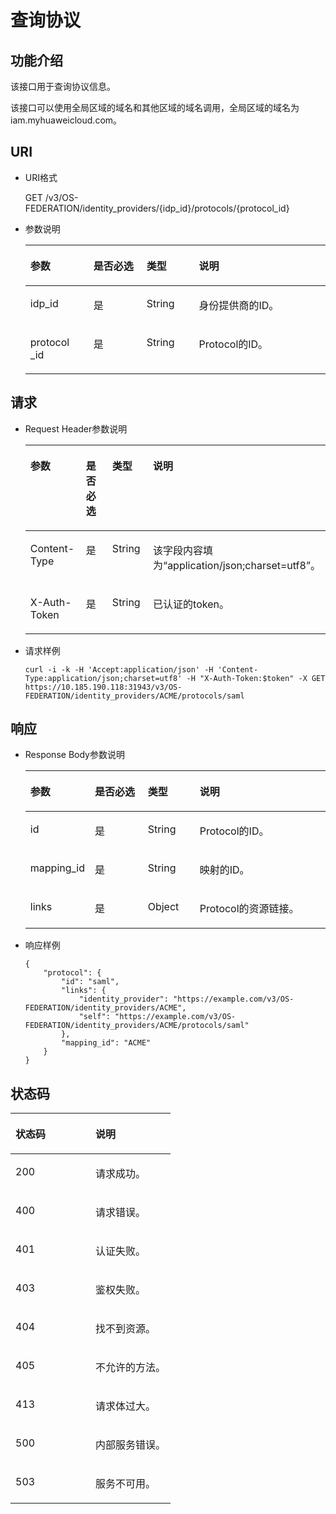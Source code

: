 # 查询协议<a name="zh-cn_topic_0057845616"></a>

## 功能介绍<a name="section41911953102858"></a>

该接口用于查询协议信息。

该接口可以使用全局区域的域名和其他区域的域名调用，全局区域的域名为iam.myhuaweicloud.com。

## URI<a name="section19280869102858"></a>

-   URI格式

    GET /v3/OS-FEDERATION/identity\_providers/\{idp\_id\}/protocols/\{protocol\_id\}


-   参数说明

    <a name="table5854888102858"></a>
    <table><thead align="left"><tr id="row27160337102858"><th class="cellrowborder" valign="top" width="21.02%" id="mcps1.1.5.1.1"><p id="p52503678102858"><a name="p52503678102858"></a><a name="p52503678102858"></a>参数</p>
    </th>
    <th class="cellrowborder" valign="top" width="17.7%" id="mcps1.1.5.1.2"><p id="p24939507102858"><a name="p24939507102858"></a><a name="p24939507102858"></a>是否必选</p>
    </th>
    <th class="cellrowborder" valign="top" width="17.43%" id="mcps1.1.5.1.3"><p id="p6834201102858"><a name="p6834201102858"></a><a name="p6834201102858"></a>类型</p>
    </th>
    <th class="cellrowborder" valign="top" width="43.85%" id="mcps1.1.5.1.4"><p id="p16699415102858"><a name="p16699415102858"></a><a name="p16699415102858"></a>说明</p>
    </th>
    </tr>
    </thead>
    <tbody><tr id="row10475414102858"><td class="cellrowborder" valign="top" width="21.02%" headers="mcps1.1.5.1.1 "><p id="p43202238102858"><a name="p43202238102858"></a><a name="p43202238102858"></a>idp_id</p>
    </td>
    <td class="cellrowborder" valign="top" width="17.7%" headers="mcps1.1.5.1.2 "><p id="p9720374102858"><a name="p9720374102858"></a><a name="p9720374102858"></a>是</p>
    </td>
    <td class="cellrowborder" valign="top" width="17.43%" headers="mcps1.1.5.1.3 "><p id="p49152806102858"><a name="p49152806102858"></a><a name="p49152806102858"></a>String</p>
    </td>
    <td class="cellrowborder" valign="top" width="43.85%" headers="mcps1.1.5.1.4 "><p id="p21954359102858"><a name="p21954359102858"></a><a name="p21954359102858"></a>身份提供商的ID。</p>
    </td>
    </tr>
    <tr id="row63371507102858"><td class="cellrowborder" valign="top" width="21.02%" headers="mcps1.1.5.1.1 "><p id="p32818456102858"><a name="p32818456102858"></a><a name="p32818456102858"></a>protocol _id</p>
    </td>
    <td class="cellrowborder" valign="top" width="17.7%" headers="mcps1.1.5.1.2 "><p id="p41049265102858"><a name="p41049265102858"></a><a name="p41049265102858"></a>是</p>
    </td>
    <td class="cellrowborder" valign="top" width="17.43%" headers="mcps1.1.5.1.3 "><p id="p36656167102858"><a name="p36656167102858"></a><a name="p36656167102858"></a>String</p>
    </td>
    <td class="cellrowborder" valign="top" width="43.85%" headers="mcps1.1.5.1.4 "><p id="p16359521102858"><a name="p16359521102858"></a><a name="p16359521102858"></a>Protocol的ID。</p>
    </td>
    </tr>
    </tbody>
    </table>


## 请求<a name="section50052807102858"></a>

-   Request Header参数说明

    <a name="table32801338102858"></a>
    <table><thead align="left"><tr id="row13061250102858"><th class="cellrowborder" valign="top" width="21.052105210521052%" id="mcps1.1.5.1.1"><p id="p51328329102858"><a name="p51328329102858"></a><a name="p51328329102858"></a>参数</p>
    </th>
    <th class="cellrowborder" valign="top" width="17.6017601760176%" id="mcps1.1.5.1.2"><p id="p63953976102858"><a name="p63953976102858"></a><a name="p63953976102858"></a>是否必选</p>
    </th>
    <th class="cellrowborder" valign="top" width="17.45174517451745%" id="mcps1.1.5.1.3"><p id="p12889592102858"><a name="p12889592102858"></a><a name="p12889592102858"></a>类型</p>
    </th>
    <th class="cellrowborder" valign="top" width="43.89438943894389%" id="mcps1.1.5.1.4"><p id="p37424049102858"><a name="p37424049102858"></a><a name="p37424049102858"></a>说明</p>
    </th>
    </tr>
    </thead>
    <tbody><tr id="row11449098102858"><td class="cellrowborder" valign="top" width="21.052105210521052%" headers="mcps1.1.5.1.1 "><p id="p54961707102858"><a name="p54961707102858"></a><a name="p54961707102858"></a>Content-Type</p>
    </td>
    <td class="cellrowborder" valign="top" width="17.6017601760176%" headers="mcps1.1.5.1.2 "><p id="p22713277102858"><a name="p22713277102858"></a><a name="p22713277102858"></a>是</p>
    </td>
    <td class="cellrowborder" valign="top" width="17.45174517451745%" headers="mcps1.1.5.1.3 "><p id="p27836135102858"><a name="p27836135102858"></a><a name="p27836135102858"></a>String</p>
    </td>
    <td class="cellrowborder" valign="top" width="43.89438943894389%" headers="mcps1.1.5.1.4 "><p id="p40134482102858"><a name="p40134482102858"></a><a name="p40134482102858"></a>该字段内容填为<span class="parmvalue" id="parmvalue1823317483242"><a name="parmvalue1823317483242"></a><a name="parmvalue1823317483242"></a>“application/json;charset=utf8”</span>。</p>
    </td>
    </tr>
    <tr id="row25666023102858"><td class="cellrowborder" valign="top" width="21.052105210521052%" headers="mcps1.1.5.1.1 "><p id="p65682006102858"><a name="p65682006102858"></a><a name="p65682006102858"></a>X-Auth-Token</p>
    </td>
    <td class="cellrowborder" valign="top" width="17.6017601760176%" headers="mcps1.1.5.1.2 "><p id="p18642265102858"><a name="p18642265102858"></a><a name="p18642265102858"></a>是</p>
    </td>
    <td class="cellrowborder" valign="top" width="17.45174517451745%" headers="mcps1.1.5.1.3 "><p id="p33628505102858"><a name="p33628505102858"></a><a name="p33628505102858"></a>String</p>
    </td>
    <td class="cellrowborder" valign="top" width="43.89438943894389%" headers="mcps1.1.5.1.4 "><p id="p51645192143514"><a name="p51645192143514"></a><a name="p51645192143514"></a>已认证的token。</p>
    </td>
    </tr>
    </tbody>
    </table>

-   请求样例

    ```
    curl -i -k -H 'Accept:application/json' -H 'Content-Type:application/json;charset=utf8' -H "X-Auth-Token:$token" -X GET https://10.185.190.118:31943/v3/OS-FEDERATION/identity_providers/ACME/protocols/saml
    ```


## 响应<a name="section49786990102858"></a>

-   Response Body参数说明

    <a name="table33600724102858"></a>
    <table><thead align="left"><tr id="row58807483102858"><th class="cellrowborder" valign="top" width="21.17788221177882%" id="mcps1.1.5.1.1"><p id="p65785692102858"><a name="p65785692102858"></a><a name="p65785692102858"></a>参数</p>
    </th>
    <th class="cellrowborder" valign="top" width="17.708229177082295%" id="mcps1.1.5.1.2"><p id="p27040837102858"><a name="p27040837102858"></a><a name="p27040837102858"></a>是否必选</p>
    </th>
    <th class="cellrowborder" valign="top" width="17.328267173282672%" id="mcps1.1.5.1.3"><p id="p42824223102858"><a name="p42824223102858"></a><a name="p42824223102858"></a>类型</p>
    </th>
    <th class="cellrowborder" valign="top" width="43.785621437856214%" id="mcps1.1.5.1.4"><p id="p46210066102858"><a name="p46210066102858"></a><a name="p46210066102858"></a>说明</p>
    </th>
    </tr>
    </thead>
    <tbody><tr id="row52027845102858"><td class="cellrowborder" valign="top" width="21.17788221177882%" headers="mcps1.1.5.1.1 "><p id="p53505888102858"><a name="p53505888102858"></a><a name="p53505888102858"></a>id</p>
    </td>
    <td class="cellrowborder" valign="top" width="17.708229177082295%" headers="mcps1.1.5.1.2 "><p id="p39009676102858"><a name="p39009676102858"></a><a name="p39009676102858"></a>是</p>
    </td>
    <td class="cellrowborder" valign="top" width="17.328267173282672%" headers="mcps1.1.5.1.3 "><p id="p5667184102858"><a name="p5667184102858"></a><a name="p5667184102858"></a>String</p>
    </td>
    <td class="cellrowborder" valign="top" width="43.785621437856214%" headers="mcps1.1.5.1.4 "><p id="p56388789102858"><a name="p56388789102858"></a><a name="p56388789102858"></a>Protocol的ID。</p>
    </td>
    </tr>
    <tr id="row37737059102858"><td class="cellrowborder" valign="top" width="21.17788221177882%" headers="mcps1.1.5.1.1 "><p id="p36802972102858"><a name="p36802972102858"></a><a name="p36802972102858"></a>mapping_id</p>
    </td>
    <td class="cellrowborder" valign="top" width="17.708229177082295%" headers="mcps1.1.5.1.2 "><p id="p28250761102858"><a name="p28250761102858"></a><a name="p28250761102858"></a>是</p>
    </td>
    <td class="cellrowborder" valign="top" width="17.328267173282672%" headers="mcps1.1.5.1.3 "><p id="p6610323102858"><a name="p6610323102858"></a><a name="p6610323102858"></a>String</p>
    </td>
    <td class="cellrowborder" valign="top" width="43.785621437856214%" headers="mcps1.1.5.1.4 "><p id="p65674145102858"><a name="p65674145102858"></a><a name="p65674145102858"></a>映射的ID。</p>
    </td>
    </tr>
    <tr id="row54196397102858"><td class="cellrowborder" valign="top" width="21.17788221177882%" headers="mcps1.1.5.1.1 "><p id="p27832061102858"><a name="p27832061102858"></a><a name="p27832061102858"></a>links</p>
    </td>
    <td class="cellrowborder" valign="top" width="17.708229177082295%" headers="mcps1.1.5.1.2 "><p id="p39804486102858"><a name="p39804486102858"></a><a name="p39804486102858"></a>是</p>
    </td>
    <td class="cellrowborder" valign="top" width="17.328267173282672%" headers="mcps1.1.5.1.3 "><p id="p2937903102858"><a name="p2937903102858"></a><a name="p2937903102858"></a>Object</p>
    </td>
    <td class="cellrowborder" valign="top" width="43.785621437856214%" headers="mcps1.1.5.1.4 "><p id="p36643552102858"><a name="p36643552102858"></a><a name="p36643552102858"></a>Protocol的资源链接。</p>
    </td>
    </tr>
    </tbody>
    </table>

-   响应样例

    ```
    {
        "protocol": {
            "id": "saml",
            "links": {
                "identity_provider": "https://example.com/v3/OS-FEDERATION/identity_providers/ACME",
                "self": "https://example.com/v3/OS-FEDERATION/identity_providers/ACME/protocols/saml"
            },
            "mapping_id": "ACME"
        }
    }
    ```


## 状态码<a name="section16111048102858"></a>

<a name="table29926493102858"></a>
<table><thead align="left"><tr id="row18918097102858"><th class="cellrowborder" valign="top" width="50%" id="mcps1.1.3.1.1"><p id="p55970920102858"><a name="p55970920102858"></a><a name="p55970920102858"></a>状态码</p>
</th>
<th class="cellrowborder" valign="top" width="50%" id="mcps1.1.3.1.2"><p id="p37350634102858"><a name="p37350634102858"></a><a name="p37350634102858"></a>说明</p>
</th>
</tr>
</thead>
<tbody><tr id="row5502529102858"><td class="cellrowborder" valign="top" width="50%" headers="mcps1.1.3.1.1 "><p id="p43051733102858"><a name="p43051733102858"></a><a name="p43051733102858"></a>200</p>
</td>
<td class="cellrowborder" valign="top" width="50%" headers="mcps1.1.3.1.2 "><p id="p64638349102858"><a name="p64638349102858"></a><a name="p64638349102858"></a>请求成功。</p>
</td>
</tr>
<tr id="row44874234102858"><td class="cellrowborder" valign="top" width="50%" headers="mcps1.1.3.1.1 "><p id="p10934372102858"><a name="p10934372102858"></a><a name="p10934372102858"></a>400</p>
</td>
<td class="cellrowborder" valign="top" width="50%" headers="mcps1.1.3.1.2 "><p id="p13268967102858"><a name="p13268967102858"></a><a name="p13268967102858"></a>请求错误。</p>
</td>
</tr>
<tr id="row52311841102858"><td class="cellrowborder" valign="top" width="50%" headers="mcps1.1.3.1.1 "><p id="p9400699102858"><a name="p9400699102858"></a><a name="p9400699102858"></a>401</p>
</td>
<td class="cellrowborder" valign="top" width="50%" headers="mcps1.1.3.1.2 "><p id="p23259137102858"><a name="p23259137102858"></a><a name="p23259137102858"></a>认证失败。</p>
</td>
</tr>
<tr id="row8005649102858"><td class="cellrowborder" valign="top" width="50%" headers="mcps1.1.3.1.1 "><p id="p44477829102858"><a name="p44477829102858"></a><a name="p44477829102858"></a>403</p>
</td>
<td class="cellrowborder" valign="top" width="50%" headers="mcps1.1.3.1.2 "><p id="p45934426102858"><a name="p45934426102858"></a><a name="p45934426102858"></a>鉴权失败。</p>
</td>
</tr>
<tr id="row10756656102858"><td class="cellrowborder" valign="top" width="50%" headers="mcps1.1.3.1.1 "><p id="p65982841102858"><a name="p65982841102858"></a><a name="p65982841102858"></a>404</p>
</td>
<td class="cellrowborder" valign="top" width="50%" headers="mcps1.1.3.1.2 "><p id="p43009910102858"><a name="p43009910102858"></a><a name="p43009910102858"></a>找不到资源。</p>
</td>
</tr>
<tr id="row51544876102858"><td class="cellrowborder" valign="top" width="50%" headers="mcps1.1.3.1.1 "><p id="p14385427102858"><a name="p14385427102858"></a><a name="p14385427102858"></a>405</p>
</td>
<td class="cellrowborder" valign="top" width="50%" headers="mcps1.1.3.1.2 "><p id="p24368930102858"><a name="p24368930102858"></a><a name="p24368930102858"></a>不允许的方法。</p>
</td>
</tr>
<tr id="row17993785102858"><td class="cellrowborder" valign="top" width="50%" headers="mcps1.1.3.1.1 "><p id="p48210456102858"><a name="p48210456102858"></a><a name="p48210456102858"></a>413</p>
</td>
<td class="cellrowborder" valign="top" width="50%" headers="mcps1.1.3.1.2 "><p id="p12732852102858"><a name="p12732852102858"></a><a name="p12732852102858"></a>请求体过大。</p>
</td>
</tr>
<tr id="row47486804102858"><td class="cellrowborder" valign="top" width="50%" headers="mcps1.1.3.1.1 "><p id="p21225877102858"><a name="p21225877102858"></a><a name="p21225877102858"></a>500</p>
</td>
<td class="cellrowborder" valign="top" width="50%" headers="mcps1.1.3.1.2 "><p id="p41574471102858"><a name="p41574471102858"></a><a name="p41574471102858"></a>内部服务错误。</p>
</td>
</tr>
<tr id="row38625921102858"><td class="cellrowborder" valign="top" width="50%" headers="mcps1.1.3.1.1 "><p id="p41691935102858"><a name="p41691935102858"></a><a name="p41691935102858"></a>503</p>
</td>
<td class="cellrowborder" valign="top" width="50%" headers="mcps1.1.3.1.2 "><p id="p21603585102858"><a name="p21603585102858"></a><a name="p21603585102858"></a>服务不可用。</p>
</td>
</tr>
</tbody>
</table>

